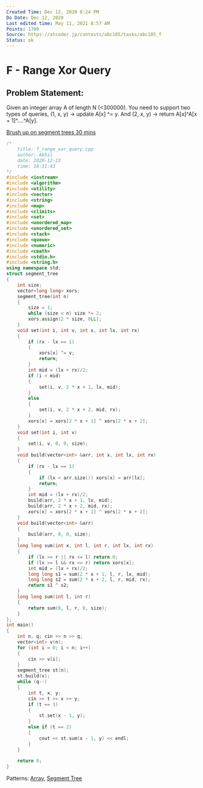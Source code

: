 ```yaml
---
Created Time: Dec 12, 2020 8:24 PM
Do Date: Dec 12, 2020
Last edited time: May 11, 2021 8:57 AM
Points: 1700
Source: https://atcoder.jp/contests/abc185/tasks/abc185_f
Status: ok
---
```


# F - Range Xor Query
## Problem Statement: 
Given an integer array A of length N (<300000). You need to support two types of queries, (1, x, y) → update A[x] ^= y. And (2, x, y) → return A[x]^A[x + 1]^....^A[y]. 

[Brush up on segment trees 30 mins](https://www.notion.so/Brush-up-on-segment-trees-30-mins-da66c4db6114403d9897c1ff4e5a994c) 
```cpp
/*
    title: f_range_xor_query.cpp
    author: Akhil
    date: 2020-12-13
    time: 18:31:43
*/
#include <iostream>
#include <algorithm>
#include <utility>
#include <vector>
#include <string>
#include <map>
#include <climits>
#include <set>
#include <unordered_map>
#include <unordered_set>
#include <stack>
#include <queue>
#include <numeric>
#include <cmath>
#include <stdio.h>
#include <string.h>
using namespace std;
struct segment_tree
{
    int size;
    vector<long long> xors;
    segment_tree(int n)
    {
        size = 1;
        while (size < n) size *= 2;
        xors.assign(2 * size, 0LL);
    }
    void set(int i, int v, int x, int lx, int rx)
    {
        if (rx - lx == 1)
        {
            xors[x] ^= v;
            return;
        }
        int mid = (lx + rx)/2;
        if (i < mid)
        {
            set(i, v, 2 * x + 1, lx, mid);
        }
        else
        {
            set(i, v, 2 * x + 2, mid, rx);
        }
        xors[x] = xors[2 * x + 1] ^ xors[2 * x + 2];
    }
    void set(int i, int v)
    {
        set(i, v, 0, 0, size);
    }
    void build(vector<int> &arr, int x, int lx, int rx)
    {
        if (rx - lx == 1)
        {
            if (lx < arr.size()) xors[x] = arr[lx];
            return;
        }
        int mid = (lx + rx)/2;
        build(arr, 2 * x + 1, lx, mid);
        build(arr, 2 * x + 2, mid, rx);
        xors[x] = xors[2 * x + 1] ^ xors[2 * x + 2];
    }
    void build(vector<int> &arr)
    {
        build(arr, 0, 0, size);
    }
    long long sum(int x, int l, int r, int lx, int rx)
    {
        if (lx >= r || rx <= l) return 0; 
        if (lx >= l && rx <= r) return xors[x];
        int mid = (lx + rx)/2;
        long long s1 = sum(2 * x + 1, l, r, lx, mid);
        long long s2 = sum(2 * x + 2, l, r, mid, rx);
        return s1 ^ s2; 
    }
    long long sum(int l, int r)
    {
        return sum(0, l, r, 0, size);
    }
};
int main()
{
    int n, q; cin >> n >> q; 
    vector<int> v(n); 
    for (int i = 0; i < n; i++)
    {
        cin >> v[i]; 
    }
    segment_tree st(n); 
    st.build(v); 
    while (q--)
    {
        int t, x, y; 
        cin >> t >> x >> y; 
        if (t == 1)
        {
            st.set(x - 1, y);
        }
        else if (t == 2)
        {
            cout << st.sum(x - 1, y) << endl;
        }
    }
    
    return 0;
}
```
Patterns: [Array](Array.md), [Segment Tree](patterns/Segment%20Tree.md)